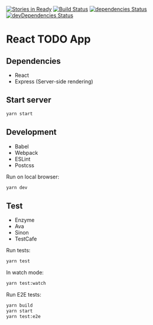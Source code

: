 [![Stories in Ready](https://badge.waffle.io/ybiquitous/react-todo.png?label=ready&title=Ready)](https://waffle.io/ybiquitous/react-todo)
[![Build Status](https://travis-ci.org/ybiquitous/react-todo.svg)](https://travis-ci.org/ybiquitous/react-todo)
[![dependencies Status](https://david-dm.org/ybiquitous/react-todo/status.svg)](https://david-dm.org/ybiquitous/react-todo)
[![devDependencies Status](https://david-dm.org/ybiquitous/react-todo/dev-status.svg)](https://david-dm.org/ybiquitous/react-todo?type=dev)

# React TODO App

## Dependencies

- React
- Express (Server-side rendering)

## Start server

```sh
yarn start
```

## Development

- Babel
- Webpack
- ESLint
- Postcss

Run on local browser:

```sh
yarn dev
```

## Test

- Enzyme
- Ava
- Sinon
- TestCafe

Run tests:

```sh
yarn test
```

In watch mode:

```sh
yarn test:watch
```

Run E2E tests:

```sh
yarn build
yarn start
yarn test:e2e
```
